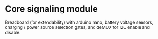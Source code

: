 # Core signaling module

Breadboard (for extendability) with arduino nano, battery voltage sensors, charging / power source selection gates, and deMUX for I2C enable and disable.
